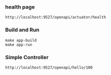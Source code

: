 ### health page
```
http://localhost:9527/openapi/actuator/health
```

### Build and Run
```
make app-build
make app-run
```

### Simple Controller
```
http://localhost:9527/openapi/hello/100
```


